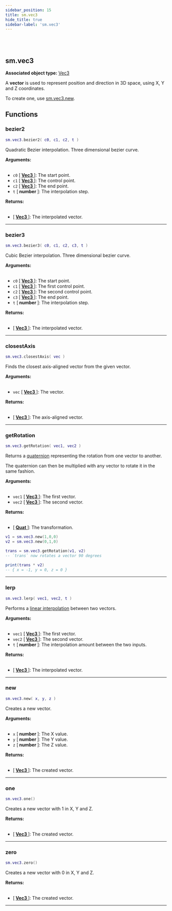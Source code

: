 ```yaml
---
sidebar_position: 15
title: sm.vec3
hide_title: true
sidebar-label: 'sm.vec3'
---
```


<br></br>

## sm.vec3

**Associated object type:** [Vec3](/docs/terrain_script_env/userdata/Vec3)

A <strong>vector</strong> is used to represent position and direction in 3D space, using X, Y and Z coordinates.

To create one, use [sm.vec3.new](#new).

## Functions

### bezier2

```lua
sm.vec3.bezier2( c0, c1, c2, t )
```

Quadratic Bezier interpolation. Three dimensional bezier curve.

<strong>Arguments:</strong> <br></br>

- <code>c0</code> [<strong> <a href="/docs/terrain_script_env/userdata/Vec3"> Vec3 </a> </strong>]: The start point.
- <code>c1</code> [<strong> <a href="/docs/terrain_script_env/userdata/Vec3"> Vec3 </a> </strong>]: The control point.
- <code>c2</code> [<strong> <a href="/docs/terrain_script_env/userdata/Vec3"> Vec3 </a> </strong>]: The end point.
- <code>t</code> [<strong> number </strong>]: The interpolation step.

<strong>Returns:</strong> <br></br>

- [<strong> <a href="/docs/terrain_script_env/userdata/Vec3"> Vec3 </a> </strong>]: The interpolated vector.

---

### bezier3

```lua
sm.vec3.bezier3( c0, c1, c2, c3, t )
```

Cubic Bezier interpolation. Three dimensional bezier curve.

<strong>Arguments:</strong> <br></br>

- <code>c0</code> [<strong> <a href="/docs/terrain_script_env/userdata/Vec3"> Vec3 </a> </strong>]: The start point.
- <code>c1</code> [<strong> <a href="/docs/terrain_script_env/userdata/Vec3"> Vec3 </a> </strong>]: The first control point.
- <code>c2</code> [<strong> <a href="/docs/terrain_script_env/userdata/Vec3"> Vec3 </a> </strong>]: The second control point.
- <code>c3</code> [<strong> <a href="/docs/terrain_script_env/userdata/Vec3"> Vec3 </a> </strong>]: The end point.
- <code>t</code> [<strong> number </strong>]: The interpolation step.

<strong>Returns:</strong> <br></br>

- [<strong> <a href="/docs/terrain_script_env/userdata/Vec3"> Vec3 </a> </strong>]: The interpolated vector.

---

### closestAxis

```lua
sm.vec3.closestAxis( vec )
```

Finds the closest axis-aligned vector from the given vector.

<strong>Arguments:</strong> <br></br>

- <code>vec</code> [<strong> <a href="/docs/terrain_script_env/userdata/Vec3"> Vec3 </a> </strong>]: The vector.

<strong>Returns:</strong> <br></br>

- [<strong> <a href="/docs/terrain_script_env/userdata/Vec3"> Vec3 </a> </strong>]: The axis-aligned vector.

---

### getRotation

```lua
sm.vec3.getRotation( vec1, vec2 )
```

Returns a [quaternion](/docs/lua/game_script_env/userdata/Quat) representing the rotation from one vector to another.

The quaternion can then be multiplied with any vector to rotate it in the same fashion.

<strong>Arguments:</strong> <br></br>

- <code>vec1</code> [<strong> <a href="/docs/terrain_script_env/userdata/Vec3"> Vec3 </a> </strong>]: The first vector.
- <code>vec2</code> [<strong> <a href="/docs/terrain_script_env/userdata/Vec3"> Vec3 </a> </strong>]: The second vector.

<strong>Returns:</strong> <br></br>

- [<strong> <a href="/docs/terrain_script_env/userdata/Quat"> Quat </a> </strong>]: The transformation.

```lua title="Example"
v1 = sm.vec3.new(1,0,0)
v2 = sm.vec3.new(0,1,0)

trans = sm.vec3.getRotation(v1, v2)
-- `trans` now rotates a vector 90 degrees

print(trans * v2)
-- { x = -1, y = 0, z = 0 }
```

---

### lerp

```lua
sm.vec3.lerp( vec1, vec2, t )
```

Performs a [linear interpolation](https://en.wikipedia.org/wiki/Linear_interpolation) between two vectors.

<strong>Arguments:</strong> <br></br>

- <code>vec1</code> [<strong> <a href="/docs/terrain_script_env/userdata/Vec3"> Vec3 </a> </strong>]: The first vector.
- <code>vec2</code> [<strong> <a href="/docs/terrain_script_env/userdata/Vec3"> Vec3 </a> </strong>]: The second vector.
- <code>t</code> [<strong> number </strong>]: The interpolation amount between the two inputs.

<strong>Returns:</strong> <br></br>

- [<strong> <a href="/docs/terrain_script_env/userdata/Vec3"> Vec3 </a> </strong>]: The interpolated vector.

---

### new

```lua
sm.vec3.new( x, y, z )
```

Creates a new vector.

<strong>Arguments:</strong> <br></br>

- <code>x</code> [<strong> number </strong>]: The X value.
- <code>y</code> [<strong> number </strong>]: The Y value.
- <code>z</code> [<strong> number </strong>]: The Z value.

<strong>Returns:</strong> <br></br>

- [<strong> <a href="/docs/terrain_script_env/userdata/Vec3"> Vec3 </a> </strong>]: The created vector.

---

### one

```lua
sm.vec3.one()
```

Creates a new vector with 1 in X, Y and Z.

<strong>Returns:</strong> <br></br>

- [<strong> <a href="/docs/terrain_script_env/userdata/Vec3"> Vec3 </a> </strong>]: The created vector.

---

### zero

```lua
sm.vec3.zero()
```

Creates a new vector with 0 in X, Y and Z.

<strong>Returns:</strong> <br></br>

- [<strong> <a href="/docs/terrain_script_env/userdata/Vec3"> Vec3 </a> </strong>]: The created vector.

---